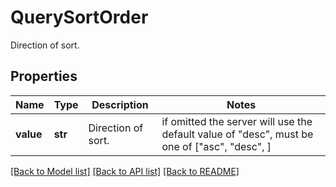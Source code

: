 # QuerySortOrder

Direction of sort.
## Properties
Name | Type | Description | Notes
------------ | ------------- | ------------- | -------------
**value** | **str** | Direction of sort. |  if omitted the server will use the default value of "desc",  must be one of ["asc", "desc", ]

[[Back to Model list]](README.md#documentation-for-models) [[Back to API list]](README.md#documentation-for-api-endpoints) [[Back to README]](README.md)


